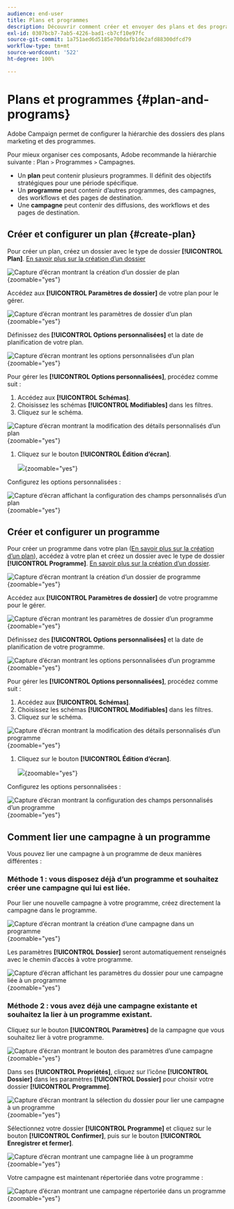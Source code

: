 ```yaml
---
audience: end-user
title: Plans et programmes
description: Découvrir comment créer et envoyer des plans et des programmes dans Adobe Campaign
exl-id: 0307bcb7-7ab5-4226-bad1-cb7cf10e97fc
source-git-commit: 1a751aed6d5185e700dafb1de2afd88300dfcd79
workflow-type: tm+mt
source-wordcount: '522'
ht-degree: 100%

---
```


# Plans et programmes {#plan-and-programs}

Adobe Campaign permet de configurer la hiérarchie des dossiers des plans marketing et des programmes.

Pour mieux organiser ces composants, Adobe recommande la hiérarchie suivante : Plan `>` Programmes `>` Campagnes.

* Un **plan** peut contenir plusieurs programmes. Il définit des objectifs stratégiques pour une période spécifique.
* Un **programme** peut contenir d’autres programmes, des campagnes, des workflows et des pages de destination.
* Une **campagne** peut contenir des diffusions, des workflows et des pages de destination.

## Créer et configurer un plan {#create-plan}

Pour créer un plan, créez un dossier avec le type de dossier **[!UICONTROL Plan]**. [En savoir plus sur la création d’un dossier](../get-started/work-with-folders.md)

![Capture d’écran montrant la création d’un dossier de plan](assets/plan_create.png){zoomable="yes"}

Accédez aux **[!UICONTROL Paramètres de dossier]** de votre plan pour le gérer.

![Capture d’écran montrant les paramètres de dossier d’un plan](assets/plan_settings.png){zoomable="yes"}

Définissez des **[!UICONTROL Options personnalisées]** et la date de planification de votre plan.

![Capture d’écran montrant les options personnalisées d’un plan](assets/plan_options.png){zoomable="yes"}

Pour gérer les **[!UICONTROL Options personnalisées]**, procédez comme suit :

1. Accédez aux **[!UICONTROL Schémas]**.
1. Choisissez les schémas **[!UICONTROL Modifiables]** dans les filtres.
1. Cliquez sur le schéma.

![Capture d’écran montrant la modification des détails personnalisés d’un plan](assets/plan_edit.png){zoomable="yes"}

1. Cliquez sur le bouton **[!UICONTROL Édition d’écran]**.

   ![](assets/plan_edit2.png){zoomable="yes"}

Configurez les options personnalisées :

![Capture d’écran affichant la configuration des champs personnalisés d’un plan](assets/plan_customfields.png){zoomable="yes"}

## Créer et configurer un programme

Pour créer un programme dans votre plan ([En savoir plus sur la création d’un plan](#create-plan)), accédez à votre plan et créez un dossier avec le type de dossier **[!UICONTROL Programme]**. [En savoir plus sur la création d’un dossier](../get-started/work-with-folders.md).

![Capture d’écran montrant la création d’un dossier de programme](assets/program_create.png){zoomable="yes"}

Accédez aux **[!UICONTROL Paramètres de dossier]** de votre programme pour le gérer.

![Capture d’écran montrant les paramètres de dossier d’un programme](assets/program_settings.png){zoomable="yes"}

Définissez des **[!UICONTROL Options personnalisées]** et la date de planification de votre programme.

![Capture d’écran montrant les options personnalisées d’un programme](assets/program_options.png){zoomable="yes"}

Pour gérer les **[!UICONTROL Options personnalisées]**, procédez comme suit :

1. Accédez aux **[!UICONTROL Schémas]**.
1. Choisissez les schémas **[!UICONTROL Modifiables]** dans les filtres.
1. Cliquez sur le schéma.

![Capture d’écran montrant la modification des détails personnalisés d’un programme](assets/program_edit.png){zoomable="yes"}

1. Cliquez sur le bouton **[!UICONTROL Édition d’écran]**.

   ![](assets/program_edit2.png){zoomable="yes"}

Configurez les options personnalisées :

![Capture d’écran montrant la configuration des champs personnalisés d’un programme](assets/program_customfields.png){zoomable="yes"}

## Comment lier une campagne à un programme

Vous pouvez lier une campagne à un programme de deux manières différentes :

### Méthode 1 : vous disposez déjà d’un programme et souhaitez créer une campagne qui lui est liée.

Pour lier une nouvelle campagne à votre programme, créez directement la campagne dans le programme.

![Capture d’écran montrant la création d’une campagne dans un programme](assets/program_campaign_create.png){zoomable="yes"}

Les paramètres **[!UICONTROL Dossier]** seront automatiquement renseignés avec le chemin d’accès à votre programme.

![Capture d’écran affichant les paramètres du dossier pour une campagne liée à un programme](assets/program_campaign_folder.png){zoomable="yes"}

### Méthode 2 : vous avez déjà une campagne existante et souhaitez la lier à un programme existant.

Cliquez sur le bouton **[!UICONTROL Paramètres]** de la campagne que vous souhaitez lier à votre programme.

![Capture d’écran montrant le bouton des paramètres d’une campagne](assets/campaign_settings.png){zoomable="yes"}

Dans ses **[!UICONTROL Propriétés]**, cliquez sur l’icône **[!UICONTROL Dossier]** dans les paramètres **[!UICONTROL Dossier]** pour choisir votre dossier **[!UICONTROL Programme]**.

![Capture d’écran montrant la sélection du dossier pour lier une campagne à un programme](assets/campaign_folder.png){zoomable="yes"}

Sélectionnez votre dossier **[!UICONTROL Programme]** et cliquez sur le bouton **[!UICONTROL Confirmer]**, puis sur le bouton **[!UICONTROL Enregistrer et fermer]**.

![Capture d’écran montrant une campagne liée à un programme](assets/campaign_linked.png){zoomable="yes"}

Votre campagne est maintenant répertoriée dans votre programme :

![Capture d’écran montrant une campagne répertoriée dans un programme](assets/campaign_in_program.png){zoomable="yes"}
